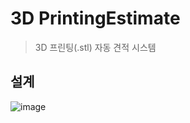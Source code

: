 # 3D PrintingEstimate
>3D 프린팅(.stl) 자동 견적 시스템 


## 설계
![image](https://user-images.githubusercontent.com/22045187/157403322-ef5401fd-04cf-48c4-ad2d-54ede6e9d335.png)

